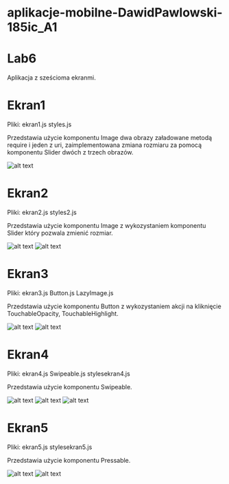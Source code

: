 # aplikacje-mobilne-DawidPawlowski-185ic_A1

# Lab6
Aplikacja z sześcioma ekranmi.

# Ekran1
Pliki: ekran1.js styles.js

Przedstawia użycie komponentu Image dwa obrazy załadowane metodą require i jeden z uri,
zaimplementowana zmiana rozmiaru za pomocą komponentu Slider dwóch z trzech obrazów.

![alt text](https://github.com/DawidPawlowski123/aplikacje-mobilne-DawidPawlowski-185ic_A1/blob/master/Lab5/screny/1.png)

# Ekran2
Pliki: ekran2.js styles2.js

Przedstawia użycie komponentu Image z wykozystaniem komponentu Slider który pozwala zmienić rozmiar.

![alt text](https://github.com/DawidPawlowski123/aplikacje-mobilne-DawidPawlowski-185ic_A1/blob/master/Lab5/screens/2.png)
![alt text](https://github.com/DawidPawlowski123/aplikacje-mobilne-DawidPawlowski-185ic_A1/blob/master/Lab5/screens/2.1.png)

# Ekran3
Pliki: ekran3.js Button.js LazyImage.js

Przedstawia użycie komponentu Button z wykozystaniem akcji na kliknięcie TouchableOpacity, TouchableHighlight.

![alt text](https://github.com/DawidPawlowski123/aplikacje-mobilne-DawidPawlowski-185ic_A1/blob/master/Lab5/screens/3.png)
![alt text](https://github.com/DawidPawlowski123/aplikacje-mobilne-DawidPawlowski-185ic_A1/blob/master/Lab5/screens/3.1.png)

# Ekran4
Pliki: ekran4.js Swipeable.js stylesekran4.js

Przedstawia użycie komponentu Swipeable.

![alt text](https://github.com/DawidPawlowski123/aplikacje-mobilne-DawidPawlowski-185ic_A1/blob/master/Lab5/screens/4.png)
![alt text](https://github.com/DawidPawlowski123/aplikacje-mobilne-DawidPawlowski-185ic_A1/blob/master/Lab5/screens/4.1.png)
![alt text](https://github.com/DawidPawlowski123/aplikacje-mobilne-DawidPawlowski-185ic_A1/blob/master/Lab5/screens/4.2.png)

# Ekran5
Pliki: ekran5.js stylesekran5.js

Przedstawia użycie komponentu Pressable.

![alt text](https://github.com/DawidPawlowski123/aplikacje-mobilne-DawidPawlowski-185ic_A1/blob/master/Lab5/screens/5.png)
![alt text](https://github.com/DawidPawlowski123/aplikacje-mobilne-DawidPawlowski-185ic_A1/blob/master/Lab5/screens/5.1.png)
